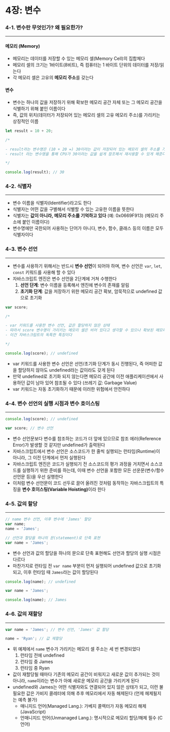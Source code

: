 # 4장: 변수

### 4-1. 변수란 무엇인가? 왜 필요한가? 
---

#### 메모리 (Memory)
- 메모리는 데이터를 저장할 수 있는 메모리 셀(Memory Cell)의 집합체다
- 메모리 셀의 크기는 1바이트(8비트), 즉 컴퓨터는 1 바이트 단위의 데이터를 저장/읽는다 
- 각 메모리 셀은 고유의 <b>메모리 주소</b>를 갖는다 

#### 변수 
- 변수는 하나의 값을 저장하기 위해 확보한 메모리 공간 자체 또는 그 메모리 공간을 식별하기 위해 붙인 이름이다 
- 즉, 값의 위치(데이터가 저장되어 있는 메모리 셀의 고유 메모리 주소)를 가리키는 상징적인 이름 

```javascript
let result = 10 + 20;

/*

- result라는 변수명은 (10 + 20 =) 30이라는 값이 저장되어 있는 메모리 셀의 주소를 가리킨다 
- result 라는 변수명을 통해 CPU가 30이라는 값을 쉽게 참조해서 재사용할 수 있게 해준다 

*/ 

console.log(result); // 30
```

### 4-2. 식별자 
---
- 변수 이름을 식별자(Identifier)라고도 한다 
- 식별자는 어떤 값을 구별해서 식별할 수 있는 고유한 이름을 뜻한다 
- 식별자는 <b>값이 아니라, 메모리 주소를 기억하고 있다</b> (예: 0x0669F913) (메모리 주소에 붙인 이름이다)
- 변수명에만 국한되어 사용하는 단어가 아니다, 변수, 함수, 클래스 등의 이름은 모두 식별자이다 

### 4-3. 변수 선언 
---
- 변수를 사용하기 위해서는 반드시 <b>변수 선언</b>이 되어야 하며, 변수 선언은 `var`, `let`, `const` 키워드를 사용해 할 수 있다 
- 자바스크립트 엔진은 변수 선언을 2단계에 거쳐 수행한다 
  1. <b>선언 단계</b>: 변수 이름을 등록해서 엔진에 변수의 존재를 알림 
  2. <b>초기화 단계</b>: 값을 저장하기 위한 메모리 공간 확보, 암묵적으로 undefined 값으로 초기화 

```javascript
var score; 

/*

- var 키워드를 사용한 변수 선언, 값은 할당하지 않은 상태
- 따라서 score 변수명이 가리키는 메모리 셀은 비어 있다고 생각할 수 있으나 확보된 메모리 공간에 자바스크립트 엔진에 의해 'undefined' 값이 자동 할당되어 초기화 된다
- 이건 자바스크립트의 독특한 특징이다 

*/

console.log(score); // undefined
```
- var 키워드를 사용한 변수 선언은 선언/초기화 단계가 동시 진행된다, 즉 어떠한 값을 할당하지 않아도 undefined라는 값이라도 갖게 된다
- 만약 undefined로 초기화 되지 않는다면 메모리 공간에 이전 애플리케이션에서 사용하던 값이 남아 있어 참조될 수 있다 (쓰레기 값: Garbage Value)
- var 키워드는 자동 초기화하기 때문에 이러한 위험에서 안전하다 

### 4-4. 변수 선언의 실행 시점과 변수 호이스팅
---
```javascript   
console.log(score); // undefined

var score; // 변수 선언 
```
- 변수 선언문보다 변수를 참조하는 코드가 더 앞에 있으므로 참조 에러(Reference Error)가 발생할 것 같지만 undefined가 출력된다 
- 자바스크립트에서 변수 선언은 소스코드가 한 줄씩 실행되는 런타임(Runtime)이 아니라, 그 이전 단계에서 먼저 실행된다 
- 자바스크립트 엔진은 코드가 실행되기 전 소스코드의 평가 과정을 거치면서 소스코드를 실행하기 위한 준비를 하는데, 이때 변수 선언을 포함한 모든 선운문(변수/함수 선언문 등)을 우선 실행한다 
- 이처럼 변수 선언문이 코드 선두로 끌어 올려진 것처럼 동작하는 자바스크립트의 특징을 <b>변수 호이스팅(Variable Hoisting)</b>이라 한다

### 4-5. 값의 할당 
---
```javascript
// name 변수 선언, 이후 변수에 'James' 할당 
var name; 
name = 'James';

// 선언과 할당을 하나의 문(statement)로 단축 표현
var name = 'James'; 
```
- 변수 선언과 값의 할당을 하나의 문으로 단축 표현해도 선언과 할당의 실행 시점은 다르다 
- 마찬가지로 런타임 전 `var name` 부분이 먼저 실행되어 undefined 값으로 초기화 되고, 이후 런타임 때 `James`라는 값이 할당된다 

```javascript
console.log(name); // undefined

var name = 'James';

console.log(name); // James
```

### 4-6. 값의 재할당 
---
```javascript
var name = 'James'; // 변수 선언, 'James' 값 할당 

name = 'Ryan'; // 값 재할당 
```

- 위 예제에서 `name` 변수가 가리키는 메모리 셀 주소는 세 번 변경되었다 
    1. 런타임 전에 undefined 
    2. 런타임 중 James
    3. 런타임 중 Ryan 
- 값이 재할당될 때마다 기존의 메모리 공간이 비워지고 새로운 값이 추가되는 것이 아니라, `name`이라는 변수가 아예 새로운 메모리 공간을 가리키게 된다 
- undefined와 James는 어떤 식별자와도 연결되어 있지 않은 상태가 되고, 이런 불필요한 값은 가비지 콜레터에 의해 추후 메모리에서 자동 해제된다 (언제 헤제될지는 예측 불가)
    - 매니지드 언어(Managed Lang.): 가베지 콜렉터가 자동 메모리 해제 (JavaScript)
    - 언매니지드 언어(Unmanaged Lang.): 명시적으로 메모리 할당/해제 필수 (C언어)